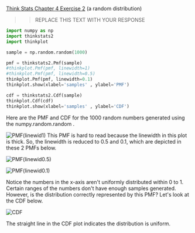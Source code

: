 [Think Stats Chapter 4 Exercise 2](http://greenteapress.com/thinkstats2/html/thinkstats2005.html#toc41) (a random distribution)

>> REPLACE THIS TEXT WITH YOUR RESPONSE

```python
import numpy as np
import thinkstats2
import thinkplot

sample = np.random.random(1000)

pmf = thinkstats2.Pmf(sample)
#thinkplot.Pmf(pmf, linewidth=1)
#thinkplot.Pmf(pmf, linewidth=0.5)
thinkplot.Pmf(pmf, linewidth=0.1)
thinkplot.show(xlabel='samples' , ylabel='PMF')

cdf = thinkstats2.Cdf(sample)
thinkplot.Cdf(cdf)
thinkplot.show(xlabel='samples' , ylabel='CDF')
```
Here are the PMF and CDF for the 1000 random numbers generated using the numpy.random.random . 

![PMF(linewid1)](https://github.com/wfl/dsp/tree/master/statistics/plots/p4e2_pmf1.png)
This PMF is hard to read because the linewidth in this plot is thick. So, the linewidth is reduced to 0.5 and 0.1, which are depicted in these 2 PMFs below. 

![PMF(linewid0.5)](https://github.com/wfl/dsp/tree/master/statistics/plots/p4e2_pmf2.png)

![PMF(linewid0.1)](https://github.com/wfl/dsp/tree/master/statistics/plots/p4e2_pmf3.png)

Notice the numbers in the x-axis aren't uniformly distributed within 0 to 1. Certain ranges of the numbers don't have enough samples generated. However, is the distribution correctly represented by this PMF? Let's look at the CDF below.

![CDF](https://github.com/wfl/dsp/tree/master/statistics/plots/p4e2_cdf.png)

The straight line in the CDF plot indicates the distribution is uniform.